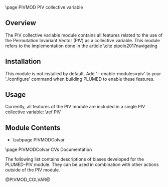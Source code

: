 \page PIVMOD PIV collective variable

<!-- 
description: To be completed
authors: To be completed
reference: To be completed
-->

## Overview

The PIV collective variable module contains all features related to the use of the Permutation Invariant Vector (PIV) as a collective variable. This module refers to the implementation done in the article \cite pipolo2017navigating

## Installation 
This module is not installed by default. Add '\-\-enable-modules=piv' to your './configure' command when building PLUMED to enable these features.

## Usage
Currently, all features of the PIV module are included in a single PIV collective variable: \ref PIV

## Module Contents
- \subpage PIVMODColvar

\page PIVMODColvar CVs Documentation

The following list contains descriptions of biases developed for the PLUMED-PIV module. They can be used in combination with other actions outside of the PIV module.

@PIVMOD_COLVAR@
